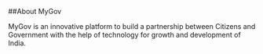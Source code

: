 ##About MyGov


MyGov is an innovative platform to build a partnership between Citizens and Government with the help of technology for growth and development of India.
